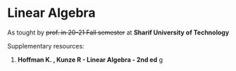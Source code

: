 # Linear Algebra

As tought by ~~prof. in 20-21 Fall semester~~ at **Sharif University of Technology**

Supplementary resources:

1. **Hoffman K. , Kunze R - Linear Algebra - 2nd ed**
   g
